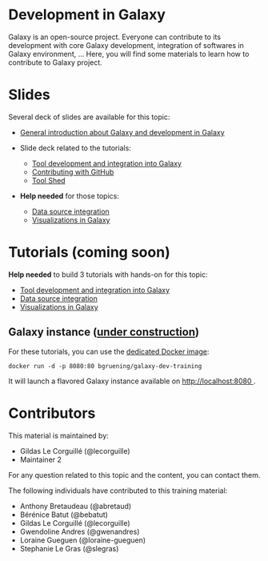 Development in Galaxy
=====================

Galaxy is an open-source project. Everyone can contribute to its development with core Galaxy development, integration of softwares in Galaxy environment, ...
Here, you will find some materials to learn how to contribute to Galaxy project.


# Slides

Several deck of slides are available for this topic:

- [General introduction about Galaxy and development in Galaxy](http://bgruening.github.io/training-material/Dev-Corner/slides/)
- Slide deck related to the tutorials:
    - [Tool development and integration into Galaxy](http://bgruening.github.io/training-material/Dev-Corner/slides/tool_integration.html)
    - [Contributing with GitHub](http://bgruening.github.io/training-material/Dev-Corner/slides/github_contribution.html)
    - [Tool Shed](http://bgruening.github.io/training-material/Dev-Corner/slides/toolshed.html)

- **Help needed** for those topics:
    - [Data source integration](http://bgruening.github.io/training-material/Dev-Corner/slides/data_source_integration.html)
    - [Visualizations in Galaxy](http://bgruening.github.io/training-material/Dev-Corner/slides/visualizations.html)

# Tutorials (coming soon)

**Help needed** to build 3 tutorials with hands-on for this topic:

- [Tool development and integration into Galaxy](https://github.com/bgruening/training-material/issues/74)
- [Data source integration](https://github.com/bgruening/training-material/issues/76)
- [Visualizations in Galaxy](https://github.com/bgruening/training-material/issues/77)

## Galaxy instance ([under construction](https://github.com/bgruening/training-material/issues/78))

For these tutorials, you can use the [dedicated Docker image](docker/README.md):

```
docker run -d -p 8080:80 bgruening/galaxy-dev-training
```

It will launch a flavored Galaxy instance available on
[http://localhost:8080 ](http://localhost:8080).

# Contributors

This material is maintained by:

- Gildas Le Corguillé (@lecorguille)
- Maintainer 2

For any question related to this topic and the content, you can contact them.

The following individuals have contributed to this training material:

- Anthony Bretaudeau (@abretaud)
- Bérénice Batut (@bebatut)
- Gildas Le Corguillé (@lecorguille)
- Gwendoline Andres (@gwenandres)
- Loraine Gueguen (@loraine-gueguen)
- Stephanie Le Gras (@slegras)

